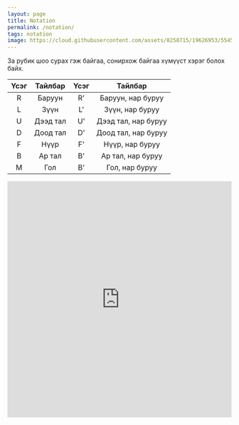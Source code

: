 ```yaml
---
layout: page
title: Notation
permalink: /notation/
tags: notation
image: https://cloud.githubusercontent.com/assets/8258715/19626953/5545a934-996f-11e6-82f0-be611ce23602.jpg
---
```


За рубик шоо сурах гэж байгаа, сонирхож байгаа хүмүүст хэрэг болох байх.


| Үсэг        | Тайлбар           | Үсэг  | Тайлбар |
| :-------------: |:-------------:| :-----: | :-----: |
| R      | Баруун | R' | Баруун, нар буруу |
| L      | Зүүн | L' | Зүүн, нар буруу |
| U      | Дээд тал | U' | Дээд тал, нар буруу |
| D      | Доод тал | D' | Доод тал, нар буруу |
| F      | Нүүр | F' | Нүүр, нар буруу |
| B      | Ар тал | B' | Ар тал, нар буруу |
| M      | Гол | B' | Гол, нар буруу |


<iframe src="https://ruwix.com/widget/notation-3d/" width="100%" height="530px" frameborder="0" scrolling="no"></iframe>